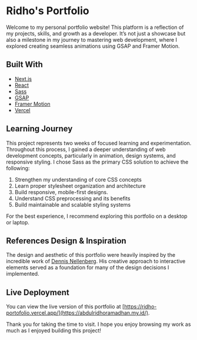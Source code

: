 # Ridho's Portfolio

Welcome to my personal portfolio website! This platform is a reflection of my projects, skills, and growth as a developer. It’s not just a showcase but also a milestone in my journey to mastering web development, where I explored creating seamless animations using GSAP and Framer Motion.

## Built With

- [Next.js](https://nextjs.org/)
- [React](https://reactjs.org/)
- [Sass](https://sass-lang.com/)
- [GSAP](https://greensock.com/gsap/)
- [Framer Motion](https://www.framer.com/motion/)
- [Vercel](https://vercel.com/)

## Learning Journey

This project represents two weeks of focused learning and experimentation. Throughout this process, I gained a deeper understanding of web development concepts, particularly in animation, design systems, and responsive styling. I chose Sass as the primary CSS solution to achieve the following:

1. Strengthen my understanding of core CSS concepts
2. Learn proper stylesheet organization and architecture
3. Build responsive, mobile-first designs.
4. Understand CSS preprocessing and its benefits
5. Build maintainable and scalable styling systems

For the best experience, I recommend exploring this portfolio on a desktop or laptop.

## References Design & Inspiration

The design and aesthetic of this portfolio were heavily inspired by the incredible work of [Dennis Nellenberg](https://dennissnellenberg.com/). His creative approach to interactive elements served as a foundation for many of the design decisions I implemented.

## Live Deployment

You can view the live version of this portfolio at [https://ridho-portofolio.vercel.app/](https://abdulridhoramadhan.my.id/).

Thank you for taking the time to visit. I hope you enjoy browsing my work as much as I enjoyed building this project!

